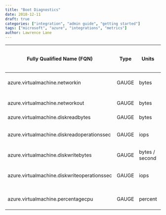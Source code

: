 ```yaml
---
title: "Boot Diagnostics"
date: 2018-12-11
draft: true
categories: ["integration", "admin guide", "getting started"]
tags: ["microsoft", "azure", "integrations", "metrics"]
author: Lawrence Lane
---
```


| Fully Qualified Name (FQN)                  | Type  | Units          | Statistic | Min | Max  | Sparse Data Strategy (SDS) | BASE | CORR | UTIL | Description                                                                                                                                                                           |
|---------------------------------------------|-------|----------------|-----------|-----|------|----------------------------|------|------|------|---------------------------------------------------------------------------------------------------------------------------------------------------------------------------------------|
| azure.virtualmachine.networkin              | GAUGE | bytes          | average   | 0   | none | none                       | yes  | yes  | no   | Bytes received over the network. Note that this metric is the same as the Basic Metric azure.virtualmachine.networkinterface.bytesreceived                                            |
| azure.virtualmachine.networkout             | GAUGE | bytes          | average   | 0   | none | none                       | yes  | yes  | no   | Bytes transmitted over the network. Note that this metric is the same as the Basic Metric azure.virtualmachine.networkinterface.bytestransmitted                                      |
| azure.virtualmachine.diskreadbytes          | GAUGE | bytes          | average   | 0   | none | none                       | yes  | no   | no   | Average bytes read from the physical disks.                                                                                                                                           |
| azure.virtualmachine.diskreadoperationssec  | GAUGE | iops           | average   | 0   | none | none                       | yes  | no   | no   | Average number of read operations per second. Note that this metric is the same as the Basic Metric azure.virtualmachine.physicaldisk.readspersecond. Not available on classic VMs.   |
| azure.virtualmachine.diskwritebytes         | GAUGE | bytes / second | average   | 0   | none | none                       | yes  | no   | no   | Average bytes written to the physical disks.                                                                                                                                          |
| azure.virtualmachine.diskwriteoperationssec | GAUGE | iops           | average   | 0   | none | none                       | yes  | no   | no   | Average number of write operations per second. Note that this metric is the same as the Basic Metric azure.virtualmachine.physicaldisk.writespersecond. Not available on classic VMs. |
| azure.virtualmachine.percentagecpu          | GAUGE | percent        | average   | 0   | 100  | none                       | yes  | yes  | yes  | Percentage of time the processor was not idle. Note that this metric is the same as the Basic Metric  azure.virtualmachine.processor.percentprocessortime                             |
